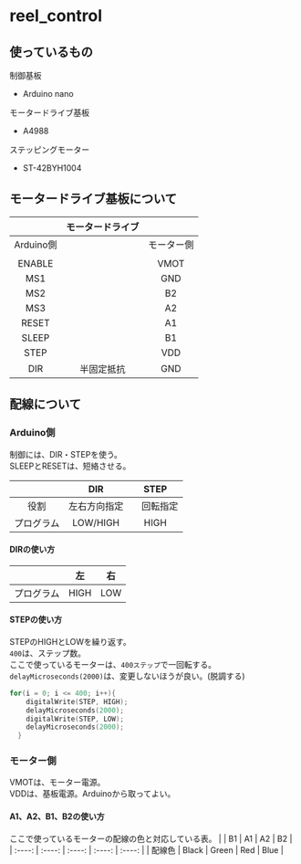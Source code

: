 # reel_control
## 使っているもの
制御基板
- Arduino nano

モータードライブ基板
- A4988

ステッピングモーター
- ST-42BYH1004

## モータードライブ基板について
|  | モータードライブ |  |
| :----: | :----: | :----: |
| Arduino側 |  | モーター側 |
|  |  |  |
| ENABLE |  | VMOT |
| MS1 |  | GND |
| MS2 |  | B2 |
| MS3 |  | A2 |
| RESET  |  | A1 |
| SLEEP |  | B1 |
| STEP |  | VDD |
| DIR | 半固定抵抗 | GND |

## 配線について
### Arduino側
制御には、DIR・STEPを使う。<br>
SLEEPとRESETは、短絡させる。<br>

|  | DIR | STEP |
| :----: | :----: | :----: |
| 役割 | 左右方向指定 |　回転指定 |
| プログラム | LOW/HIGH | HIGH |

#### DIRの使い方
|  | 左 | 右 |
| :----: | :----: | :----: |
| プログラム | HIGH | LOW |

#### STEPの使い方
STEPのHIGHとLOWを繰り返す。<br>
`400`は、ステップ数。<br>
ここで使っているモーターは、`400ステップ`で一回転する。<br>
`delayMicroseconds(2000)`は、変更しないほうが良い。(脱調する)

``` c
for(i = 0; i <= 400; i++){
    digitalWrite(STEP, HIGH);
    delayMicroseconds(2000);
    digitalWrite(STEP, LOW);
    delayMicroseconds(2000);
  }
```

### モーター側
VMOTは、モーター電源。<br>
VDDは、基板電源。Arduinoから取ってよい。<br>

#### A1、A2、B1、B2の使い方
ここで使っているモーターの配線の色と対応している表。
|  | B1 | A1 | A2 | B2 |
| :----: | :----: | :----: | :----: | :----: |
| 配線色 | Black | Green | Red | Blue |